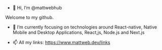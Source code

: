 - 👋 Hi, I’m @mattwebhub

Welcome to my github.

- 🌱 I’m currently focusing on technologies around React-native, Native Mobile and Desktop Applications, React,js, Node.js and Next.js

- 📫 All my links: https://www.mattweb.dev/links
